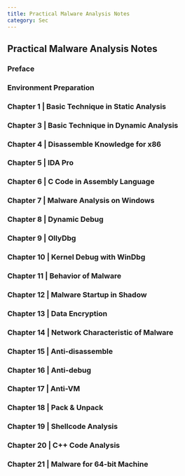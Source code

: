```yaml
---
title: Practical Malware Analysis Notes
category: Sec
---
```


## Practical Malware Analysis Notes

### Preface

### Environment Preparation

### Chapter 1 | Basic Technique in Static Analysis

### Chapter 3 | Basic Technique in Dynamic Analysis

### Chapter 4 | Disassemble Knowledge for x86

### Chapter 5 | IDA Pro

### Chapter 6 | C Code in Assembly Language

### Chapter 7 | Malware Analysis on Windows

### Chapter 8 | Dynamic Debug

### Chapter 9 | OllyDbg

### Chapter 10 | Kernel Debug with WinDbg

### Chapter 11 | Behavior of Malware

### Chapter 12 | Malware Startup in Shadow

### Chapter 13 | Data Encryption

### Chapter 14 | Network Characteristic of Malware

### Chapter 15 | Anti-disassemble

### Chapter 16 | Anti-debug

### Chapter 17 | Anti-VM

### Chapter 18 | Pack & Unpack

### Chapter 19 | Shellcode Analysis

### Chapter 20 | C++ Code Analysis

### Chapter 21 | Malware for 64-bit Machine